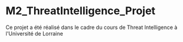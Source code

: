 # M2_ThreatIntelligence_Projet
 
Ce projet a été réalisé dans le cadre du cours de Threat Intelligence à l'Université de Lorraine
